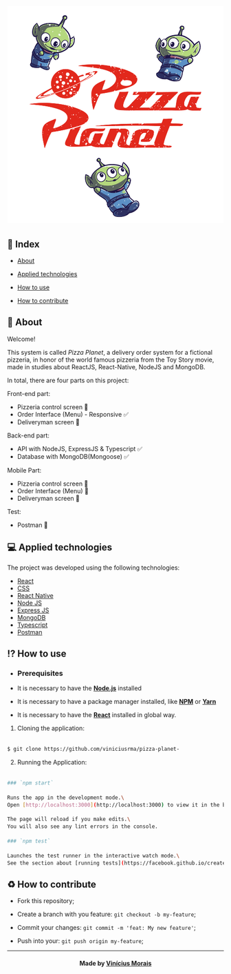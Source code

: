 <h1  align="center">
  <img src="./pizzaplanet2.jpg" alt="logo" border="0">
</h1>
  
## 📍 Index


- [About](#About)

- [Applied technologies](#applied-technologies)

- [How to use](#how-to-use)

- [How to contribute](#hot-to-contribute)
  

<a  id="about"></a>
## 📑 About

Welcome! 

This system is called *Pizza Planet*, a delivery order system for a fictional pizzeria, in honor of the world famous pizzeria from the Toy Story movie, made in studies about ReactJS, React-Native, NodeJS and MongoDB. 

In total, there are four parts on this project:

Front-end part: 

- Pizzeria control screen 🚧
- Order Interface (Menu) - Responsive ✅
- Deliveryman screen  🚧
  
Back-end part:

- API with NodeJS, ExpressJS & Typescript ✅
- Database with MongoDB(Mongoose) ✅

Mobile Part:

- Pizzeria control screen 🚧
- Order Interface (Menu) 🚧
- Deliveryman screen  🚧

Test:

- Postman  🚧

<a  id="applied-technologies"></a>
## 💻 Applied technologies

The project was developed using the following technologies:

- [React](https://reactjs.org/)
- [CSS](https://www.w3schools.com/css/)
- [React Native](https://reactnative.dev/)
- [Node JS](https://nodejs.org/en/)
- [Express JS](https://expressjs.com/)
- [MongoDB](https://www.mongodb.com/)
- [Typescript](https://www.typescriptlang.org/)
- [Postman](https://www.postman.com/)


<a  id="how-to-use"></a>
## ⁉ How to use

- ### **Prerequisites**

- It is necessary to have the **[Node.js](https://nodejs.org/en/)** installed

- It is necessary to have a package manager installed, like **[NPM](https://www.npmjs.com/)** or **[Yarn](https://yarnpkg.com/)**

- It is necessary to have the **[React](https://reactjs.org/)** installed in global way.

1. Cloning the application:

```sh

$ git clone https://github.com/viniciusrma/pizza-planet-

```

2. Running the Application:

```sh

### `npm start`

Runs the app in the development mode.\
Open [http://localhost:3000](http://localhost:3000) to view it in the browser.

The page will reload if you make edits.\
You will also see any lint errors in the console.

### `npm test`

Launches the test runner in the interactive watch mode.\
See the section about [running tests](https://facebook.github.io/create-react-app/docs/running-tests) for more information.

```

<a  id="hot-to-contribute"></a>
## ♻️ How to contribute

- Fork this repository;

- Create a branch with you feature: `git checkout -b my-feature`;

- Commit your changes: `git commit -m 'feat: My new feature'`;

- Push into your: `git push origin my-feature`;

---

<h4  align="center">
Made by <a  href="https://www.linkedin.com/in/viniciusrma/"  target="_blank">Vinícius Morais</a>
</h4>
